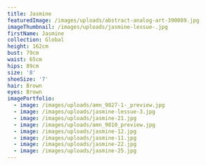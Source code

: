 ```yaml
---
title: Jasmine
featuredImage: /images/uploads/abstract-analog-art-390089.jpg
imageThumbnail: /images/uploads/jasmine-lessue-.jpg
firstName: Jasmine
collection: Global
height: 162cm
bust: 79cm
waist: 65cm
hips: 89cm
size: '8'
shoeSize: '7'
hair: Brown
eyes: Brown
imagePortfolio:
  - image: /images/uploads/amn_9827-1-_preview.jpg
  - image: /images/uploads/jasmine-lessue-3.jpg
  - image: /images/uploads/jasmine-21.jpg
  - image: /images/uploads/amn_9810_preview.jpg
  - image: /images/uploads/jasmine-12.jpg
  - image: /images/uploads/jasmine-11.jpg
  - image: /images/uploads/jasmine-22.jpg
  - image: /images/uploads/jasmine-25.jpg
---
```


